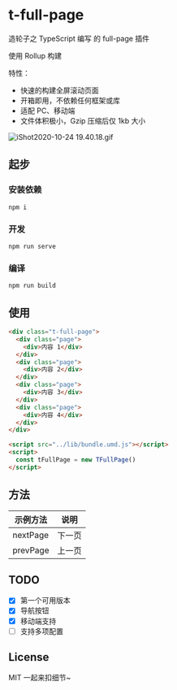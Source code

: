 # t-full-page

造轮子之 TypeScript 编写 的 full-page 插件

使用 Rollup 构建

特性：

- 快速的构建全屏滚动页面
- 开箱即用，不依赖任何框架或库
- 适配 PC、移动端
- 文件体积极小，Gzip 压缩后仅 1kb 大小

![iShot2020-10-24 19.40.18.gif](http://ww1.sinaimg.cn/large/006iQgpIgy1gk0nrhx3hcg305c03gwfl.gif)

## 起步

### 安装依赖

```shell
npm i
```

### 开发

```shell
npm run serve
```

### 编译

```shell
npm run build
```

## 使用

```html
<div class="t-full-page">
  <div class="page">
    <div>内容 1</div>
  </div>
  <div class="page">
    <div>内容 2</div>
  </div>
  <div class="page">
    <div>内容 3</div>
  </div>
  <div class="page">
    <div>内容 4</div>
  </div>
</div>

<script src="../lib/bundle.umd.js"></script>
<script>
  const tFullPage = new TFullPage()
</script>
```

## 方法

| 示例方法 | 说明 |
| ------- | ---- |
| nextPage | 下一页 |
| prevPage | 上一页 |

## TODO

- [x] 第一个可用版本
- [x] 导航按钮
- [x] 移动端支持
- [ ] 支持多项配置

## License

MIT 一起来扣细节~
